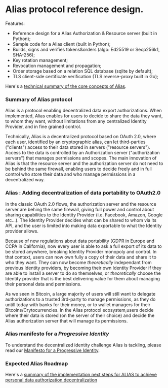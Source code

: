 # Alias protocol reference design.

Features:

- Reference design for a Alias Authorization & Resource server (built in Python);
- Sample code for a Alias client (built in Python);
- Builds, signs and verifies tokens&orders (algo: Ed25519 or Secp256k1, SHA-256);
- Key rotation management;
- Revocation management and propagation;
- Order storage based on a relation SQL database (sqlite by default);
- TLS client-side certificate verification (TLS reverse-proxy built in Go);

Here's a [technical summary of the core concepts of
Alias](https://github.com/progressive-identity/sandbox/blob/master/doc/SUMMARY).

### Summary of Alias protocol

Alias is a protocol enabling decentralized data export authorizations. When implemented, Alias enables for users to decide to share the data they want, to whom they want, without limitations from any centralized Identity Provider, and in fine grained control.

Technically, Alias is a decentralized protocol based on OAuth 2.0, where each user, identified by an cryptographic alias, can let third-parties ("clients") access to their data stored in  servers ("resource servers"). Access to the data is controlled by an Authorization server ("authorization servers") that manages permissions and scopes.
The main innovation of Alias is that the resource server and the authorization server do not need to be behind the same firewall, enabling users to decide freely and in full control who store their data and who manage permissions in a decentralized way.

### Alias : Adding decentralization of data portability to OAuth2.0

In the classic OAuth 2.0 flows, the authorization server and the resource server are behing the same firewall, giving full power and control about sharing capabilities to the Identity Provider (i.e. Facebook, Amazon, Google etc...). The Identity Provider decides what can be shared to whom via its API, and the user is limited into making data exportable to what the Identity provider allows.

Because of new regulations about data portability (GDPR in Europe and CCPA in California), now every user is able to ask a full export of its data to be stored anywhere, breaking Identity Provider monopoly and control. In that context, users can now own fully a copy of their data and share it to who they want. They can now become *theoretically* independant from previous Identity providers, by becoming their own Identity Provider if they are able to install a server to do so themselves, or *theoretically* choose the Identity provider that is the best delivering value for them about managing their personal data and permissions.

As we seen in Bitcoin, a large majority of users will still want to delegate authorizations to a trusted 3rd-party to manage permissions, as they do untill today with banks for their money, or to wallet managers for their Bitcoins/Crytocurrencies. In the Alias protocol ecosystem,users decide where their data is stored (on the server of their choice) and decide the Alias authorization server that will manage its permissions.

### Alias manifesto for a *Progressive Identity*

To understand the decentralized identity challenge Alias is tackling, please read our [Manifesto for a Progressive Identity](https://github.com/progressive-identity/ref/wiki/Manifesto-for-a-Progressive-Identity).

### Expected Alias Roadmap

Here's a [summary of the implementation next steps for ALIAS to achieve personal data authorization decentralization](https://github.com/progressive-identity/ref/wiki/Roadmap-of-ALIAS-protocol-delivery)
